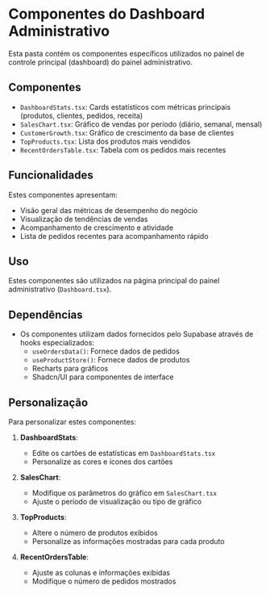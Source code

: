 
# Componentes do Dashboard Administrativo

Esta pasta contém os componentes específicos utilizados no painel de controle principal (dashboard) do painel administrativo.

## Componentes

- `DashboardStats.tsx`: Cards estatísticos com métricas principais (produtos, clientes, pedidos, receita)
- `SalesChart.tsx`: Gráfico de vendas por período (diário, semanal, mensal)
- `CustomerGrowth.tsx`: Gráfico de crescimento da base de clientes
- `TopProducts.tsx`: Lista dos produtos mais vendidos
- `RecentOrdersTable.tsx`: Tabela com os pedidos mais recentes

## Funcionalidades

Estes componentes apresentam:
- Visão geral das métricas de desempenho do negócio
- Visualização de tendências de vendas
- Acompanhamento de crescimento e atividade
- Lista de pedidos recentes para acompanhamento rápido

## Uso

Estes componentes são utilizados na página principal do painel administrativo (`Dashboard.tsx`).

## Dependências

- Os componentes utilizam dados fornecidos pelo Supabase através de hooks especializados:
  - `useOrdersData()`: Fornece dados de pedidos
  - `useProductStore()`: Fornece dados de produtos
  - Recharts para gráficos
  - Shadcn/UI para componentes de interface

## Personalização

Para personalizar estes componentes:

1. **DashboardStats**: 
   - Edite os cartões de estatísticas em `DashboardStats.tsx`
   - Personalize as cores e ícones dos cartões

2. **SalesChart**: 
   - Modifique os parâmetros do gráfico em `SalesChart.tsx`
   - Ajuste o período de visualização ou tipo de gráfico

3. **TopProducts**: 
   - Altere o número de produtos exibidos
   - Personalize as informações mostradas para cada produto

4. **RecentOrdersTable**: 
   - Ajuste as colunas e informações exibidas
   - Modifique o número de pedidos mostrados
